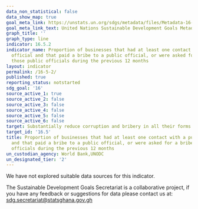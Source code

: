 ```yaml
---
data_non_statistical: false
data_show_map: true
goal_meta_link: https://unstats.un.org/sdgs/metadata/files/Metadata-16-05-02.pdf
goal_meta_link_text: United Nations Sustainable Development Goals Metadata (pdf 1361kB)
graph_title: ''
graph_type: line
indicator: 16.5.2
indicator_name: Proportion of businesses that had at least one contact with a public
  official and that paid a bribe to a public official, or were asked for a bribe by
  those public officials during the previous 12 months
layout: indicator
permalink: /16-5-2/
published: true
reporting_status: notstarted
sdg_goal: '16'
source_active_1: true
source_active_2: false
source_active_3: false
source_active_4: false
source_active_5: false
source_active_6: false
target: Substantially reduce corruption and bribery in all their forms
target_id: '16.5'
title: Proportion of businesses that had at least one contact with a public official
  and that paid a bribe to a public official, or were asked for a bribe by those public
  officials during the previous 12 months
un_custodian_agency: World Bank,UNODC
un_designated_tier: '2'
---
```

We have not explored suitable data sources for this indicator.

The Sustainable Development Goals Secretariat is a collaborative project, if you have any feedback or suggestions for data please contact us at: sdg.secretariat@statsghana.gov.gh
